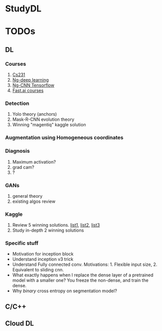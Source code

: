 # StudyDL

# TODOs
## DL
### Courses
1. [Cs231]()
1. [Ng-deep learning](https://www.coursera.org/specializations/deep-learning)
1. [Ng-CNN Tensorflow](https://www.coursera.org/learn/convolutional-neural-networks-tensorflow)
1. [Fast.ai courses](https://www.fast.ai/)

### Detection
1. Yolo theory (anchors)
1. Mask-R-CNN evolution theory
1. Winning "magentiq" kaggle solution
### Augmentation using Homogeneous coordinates
### Diagnosis
1. Maximum activation?
1. grad cam?
1. ?
### GANs
1. general theory
1. existing algos review
### Kaggle
1. Review 5 winning solutions. [list1](http://ndres.me/kaggle-past-solutions/), [list2](https://www.kaggle.com/sudalairajkumar/winning-solutions-of-kaggle-competitions), [list3](http://www.chioka.in/kaggle-competition-solutions/)
1. Study in-depth 2 winning solutions
### Specific stuff
* Motivation for inception block
* Understand inception v3 trick
* Understand Fully connected conv. Motivations: 1. Flexible input size, 2. Equivalent to sliding cnn.
* What exactly happens when I replace the dense layer of a pretrained model with a smaller one? You freeze the non-dense, and train the dense.
* Why *binary* cross entropy on segmentation model?

## C/C++


## Cloud DL

